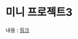 # 미니 프로젝트3
내용 : [링크](https://shindonghyeo.github.io/mini_project/%EB%AF%B8%EB%8B%88%ED%94%84%EB%A1%9C%EC%A0%9D%ED%8A%B81/)